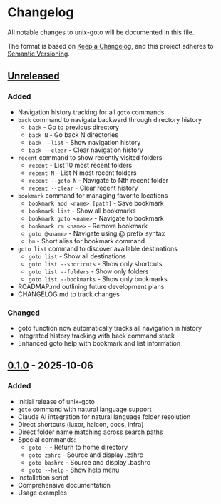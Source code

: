 # Changelog

All notable changes to unix-goto will be documented in this file.

The format is based on [Keep a Changelog](https://keepachangelog.com/en/1.0.0/),
and this project adheres to [Semantic Versioning](https://semver.org/spec/v2.0.0.html).

## [Unreleased]

### Added
- Navigation history tracking for all `goto` commands
- `back` command to navigate backward through directory history
  - `back` - Go to previous directory
  - `back N` - Go back N directories
  - `back --list` - Show navigation history
  - `back --clear` - Clear navigation history
- `recent` command to show recently visited folders
  - `recent` - List 10 most recent folders
  - `recent N` - List N most recent folders
  - `recent --goto N` - Navigate to Nth recent folder
  - `recent --clear` - Clear recent history
- `bookmark` command for managing favorite locations
  - `bookmark add <name> [path]` - Save bookmark
  - `bookmark list` - Show all bookmarks
  - `bookmark goto <name>` - Navigate to bookmark
  - `bookmark rm <name>` - Remove bookmark
  - `goto @<name>` - Navigate using @ prefix syntax
  - `bm` - Short alias for bookmark command
- `goto list` command to discover available destinations
  - `goto list` - Show all destinations
  - `goto list --shortcuts` - Show only shortcuts
  - `goto list --folders` - Show only folders
  - `goto list --bookmarks` - Show only bookmarks
- ROADMAP.md outlining future development plans
- CHANGELOG.md to track changes

### Changed
- goto function now automatically tracks all navigation in history
- Integrated history tracking with back command stack
- Enhanced goto help with bookmark and list information

## [0.1.0] - 2025-10-06

### Added
- Initial release of unix-goto
- `goto` command with natural language support
- Claude AI integration for natural language folder resolution
- Direct shortcuts (luxor, halcon, docs, infra)
- Direct folder name matching across search paths
- Special commands:
  - `goto ~` - Return to home directory
  - `goto zshrc` - Source and display .zshrc
  - `goto bashrc` - Source and display .bashrc
  - `goto --help` - Show help menu
- Installation script
- Comprehensive documentation
- Usage examples

[Unreleased]: https://github.com/manutej/unix-goto/compare/v0.1.0...HEAD
[0.1.0]: https://github.com/manutej/unix-goto/releases/tag/v0.1.0
